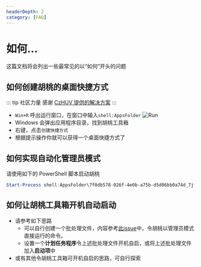 ```yaml
---
headerDepth: 2
category: [FAQ]
---
```


# 如何...

这篇文档将会列出一些最常见的以“如何”开头的问题

## 如何创建胡桃的桌面快捷方式
::: tip 社区力量
感谢 [CzHUV 提供的解决方案](https://github.com/DGP-Studio/Snap.Hutao.Docs/issues/12)
:::
- `Win+R` 呼出运行窗口，在窗口中输入`shell:AppsFolder`
  ![Run](https://img.alicdn.com/imgextra/i3/1797064093/O1CN01Jj8c6i1g6du728e5A_!!1797064093.png)
- Windows 会弹出应用程序目录，找到胡桃工具箱
- 右键，点击`创建快捷方式`
- 根据提示操作你就可以获得一个桌面快捷方式了

## 如何实现自动化管理员模式

请使用如下的 PowerShell 脚本启动胡桃
```PowerShell
Start-Process shell:AppsFolder\7f0db578-026f-4e0b-a75b-d5d06bb0a74d_7jfyf5536hdrr!App -verb runas
```

## 如何让胡桃工具箱开机自动启动

- 请参考如下思路
    - 可以自行创建一个批处理文件，内容参考[此issue](https://github.com/DGP-Studio/Snap.Hutao/issues/184)中，令胡桃以管理员模式直接运行的命令。
    - 设置一个**计划任务程序**令上述批处理文件开机自启，或将上述批处理文件加入**启动项**中
- 或有其他令胡桃工具箱可开机自启的思路，可自行探索